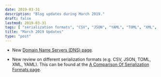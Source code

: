 ```yaml
---
date: 2019-03-31
description: "Blog updates during March 2019."
draft: false
lastmod: 2019-03-31
tags: [ "serialization formats", "CSV", "JSON", "YAML", "TOML", "XML", "DNS", "domain name server" ]
title: "March 2019 Updates"
type: "post"
---
```


* New [Domain Name Servers (DNS) page](/programming/website-design/domain-name-servers-dns).

* New review on different serialization formats (e.g. CSV, JSON, TOML, XML, YAML). This can be found at the [A Comparison Of Serialization Formats page](/programming/serialization-formats/a-comparison-of-serialization-formats).
